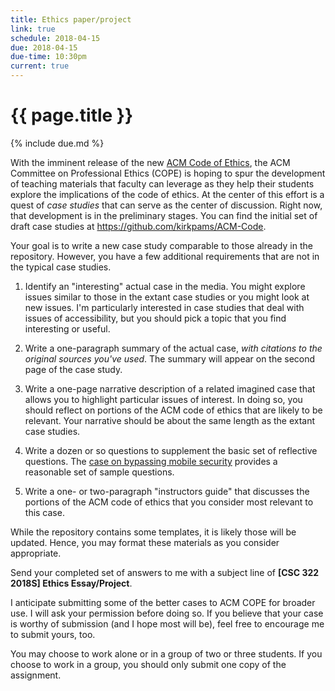 ```yaml
---
title: Ethics paper/project
link: true
schedule: 2018-04-15
due: 2018-04-15
due-time: 10:30pm
current: true
---
```

# {{ page.title }}

{% include due.md %}

With the imminent release of the new [ACM Code of
Ethics](https://ethics.acm.org), the ACM Committee on Professional Ethics
(COPE) is hoping to spur the development of teaching materials that
faculty can leverage as they help their students explore the implications
of the code of ethics.  At the center of this effort is a quest of *case
studies* that can serve as the center of discussion.  Right now, that
development is in the preliminary stages.  You can find the initial set
of draft case studies at <https://github.com/kirkpams/ACM-Code>.

Your goal is to write a new case study comparable to those already
in the repository.  However, you have a few additional requirements
that are not in the typical case studies.

1. Identify an "interesting" actual case in the media.  You might explore
issues similar to those in the extant case studies or you might look
at new issues.  I'm particularly interested in case studies that deal
with issues of accessibility, but you should pick a topic that you find
interesting or useful.

2. Write a one-paragraph summary of the actual case, *with citations to
the original sources you've used*.  The summary will appear on the 
second page of the case study.

3. Write a one-page narrative description of a related imagined case 
that allows you to highlight particular issues of interest.  In doing
so, you should reflect on portions of the ACM code of ethics that are
likely to be relevant.  Your narrative should be about the same length
as the extant case studies.

4. Write a dozen or so questions to supplement the basic set of
reflective questions.  The [case on bypassing mobile security](https://github.com/kirkpams/ACM-Code/tree/master/Cases/BypassMobileSecurity) provides a
reasonable set of sample questions.

5. Write a one- or two-paragraph "instructors guide" that discusses the
portions of the ACM code of ethics that you consider most relevant to
this case.

While the repository contains some templates, it is likely those will
be updated.  Hence, you may format these materials as you consider
appropriate.

Send your completed set of answers to me with a subject line of
**[CSC 322 2018S] Ethics Essay/Project**.

I anticipate submitting some of the better cases to ACM COPE for
broader use.  I will ask your permission before doing so.  If you believe
that your case is worthy of submission (and I hope most will be), feel
free to encourage me to submit yours, too.

You may choose to work alone or in a group of two or three students. 
If you choose to work in a group, you should only submit one copy of
the assignment.
